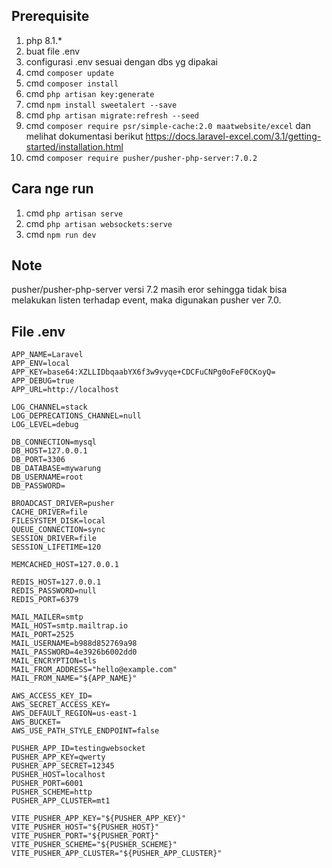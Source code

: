 ## Prerequisite

1. php 8.1.\*
1. buat file .env
1. configurasi .env sesuai dengan dbs yg dipakai
1. cmd `composer update`
1. cmd `composer install`
1. cmd `php artisan key:generate`
1. cmd `npm install sweetalert --save`
1. cmd `php artisan migrate:refresh --seed`
1. cmd `composer require psr/simple-cache:2.0 maatwebsite/excel` dan melihat dokumentasi berikut https://docs.laravel-excel.com/3.1/getting-started/installation.html
1. cmd `composer require pusher/pusher-php-server:7.0.2`

## Cara nge run

1. cmd `php artisan serve`
1. cmd `php artisan websockets:serve`
1. cmd `npm run dev`

## Note

pusher/pusher-php-server versi 7.2 masih eror sehingga tidak bisa melakukan listen terhadap event, maka digunakan pusher ver 7.0.

## File .env

```
APP_NAME=Laravel
APP_ENV=local
APP_KEY=base64:XZLLIDbqaabYX6f3w9vyqe+CDCFuCNPg0oFeF0CKoyQ=
APP_DEBUG=true
APP_URL=http://localhost

LOG_CHANNEL=stack
LOG_DEPRECATIONS_CHANNEL=null
LOG_LEVEL=debug

DB_CONNECTION=mysql
DB_HOST=127.0.0.1
DB_PORT=3306
DB_DATABASE=mywarung
DB_USERNAME=root
DB_PASSWORD=

BROADCAST_DRIVER=pusher
CACHE_DRIVER=file
FILESYSTEM_DISK=local
QUEUE_CONNECTION=sync
SESSION_DRIVER=file
SESSION_LIFETIME=120

MEMCACHED_HOST=127.0.0.1

REDIS_HOST=127.0.0.1
REDIS_PASSWORD=null
REDIS_PORT=6379

MAIL_MAILER=smtp
MAIL_HOST=smtp.mailtrap.io
MAIL_PORT=2525
MAIL_USERNAME=b988d852769a98
MAIL_PASSWORD=4e3926b6002dd0
MAIL_ENCRYPTION=tls
MAIL_FROM_ADDRESS="hello@example.com"
MAIL_FROM_NAME="${APP_NAME}"

AWS_ACCESS_KEY_ID=
AWS_SECRET_ACCESS_KEY=
AWS_DEFAULT_REGION=us-east-1
AWS_BUCKET=
AWS_USE_PATH_STYLE_ENDPOINT=false

PUSHER_APP_ID=testingwebsocket
PUSHER_APP_KEY=qwerty
PUSHER_APP_SECRET=12345
PUSHER_HOST=localhost
PUSHER_PORT=6001
PUSHER_SCHEME=http
PUSHER_APP_CLUSTER=mt1

VITE_PUSHER_APP_KEY="${PUSHER_APP_KEY}"
VITE_PUSHER_HOST="${PUSHER_HOST}"
VITE_PUSHER_PORT="${PUSHER_PORT}"
VITE_PUSHER_SCHEME="${PUSHER_SCHEME}"
VITE_PUSHER_APP_CLUSTER="${PUSHER_APP_CLUSTER}"
```
